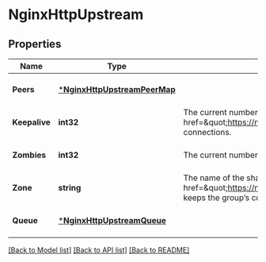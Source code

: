 # NginxHttpUpstream

## Properties
Name | Type | Description | Notes
------------ | ------------- | ------------- | -------------
**Peers** | [***NginxHttpUpstreamPeerMap**](NginxHTTPUpstreamPeerMap.md) |  | [optional] [default to null]
**Keepalive** | **int32** | The current number of idle &lt;a href&#x3D;\&quot;https://nginx.org/en/docs/http/ngx_http_upstream_module.html#keepalive\&quot;&gt;keepalive&lt;/a&gt; connections. | [optional] [default to null]
**Zombies** | **int32** | The current number of servers removed from the group but still processing active client requests. | [optional] [default to null]
**Zone** | **string** | The name of the shared memory &lt;a href&#x3D;\&quot;https://nginx.org/en/docs/http/ngx_http_upstream_module.html#zone\&quot;&gt;zone&lt;/a&gt; that keeps the group’s configuration and run-time state. | [optional] [default to null]
**Queue** | [***NginxHttpUpstreamQueue**](NginxHTTPUpstream_queue.md) |  | [optional] [default to null]

[[Back to Model list]](../README.md#documentation-for-models) [[Back to API list]](../README.md#documentation-for-api-endpoints) [[Back to README]](../README.md)


